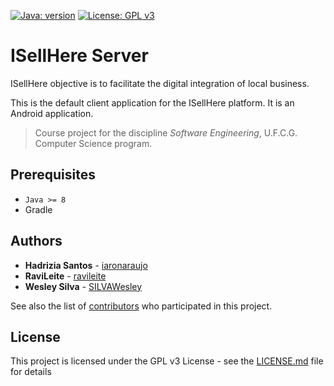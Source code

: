 [![Java: version](https://img.shields.io/badge/JAVA-%3E%3D%208-blue.svg)](https://www.oracle.com/technetwork/java/javase/overview/java8-2100321.html)
[![License: GPL v3](https://img.shields.io/badge/License-GPLv3-blue.svg)](https://www.gnu.org/licenses/gpl-3.0)

# ISellHere Server

ISellHere objective is to facilitate the digital integration of local business.

This is the default client application for the ISellHere platform. It is an Android application.

> Course project for the discipline *Software Engineering*, U.F.C.G. Computer Science program.

## Prerequisites

* `Java >= 8`
* Gradle

## Authors

* **Hadrizia Santos** - [iaronaraujo](https://github.com/iaronaraujo)
* **RaviLeite** - [ravileite](https://github.com/ravileite)
* **Wesley Silva** - [SILVAWesley](https://github.com/SILVAWesley)

See also the list of [contributors](https://github.com/isellhere/ISellHere-Client/contributors) who participated in this project.

## License

This project is licensed under the GPL v3 License - see the [LICENSE.md](LICENSE.md) file for details